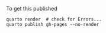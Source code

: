 To get this published

```
quarto render  # check for Errors...
quarto publish gh-pages --no-render

```
